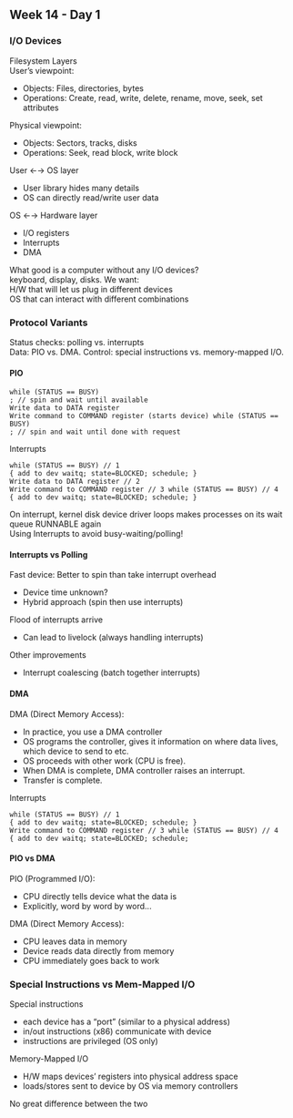 ## Week 14 - Day 1
### I/O Devices
Filesystem Layers  
User’s viewpoint:

* Objects: Files, directories, bytes
* Operations: Create, read, write, delete, rename, move, seek, set attributes

Physical viewpoint:

* Objects: Sectors, tracks, disks
* Operations: Seek, read block, write block

User ←→ OS layer

* User library hides many details
* OS can directly read/write user data

OS ←→ Hardware layer

* I/O registers
* Interrupts 
* DMA

What good is a computer without any I/O devices?  
keyboard, display, disks. 
We want:  
H/W that will let us plug in different devices  
OS that can interact with different combinations

### Protocol Variants
Status checks: polling vs. interrupts  
Data: PIO vs. DMA. 
Control: special instructions vs. memory-mapped I/O. 

#### PIO
```
while (STATUS == BUSY)
; // spin and wait until available
Write data to DATA register
Write command to COMMAND register (starts device) while (STATUS == BUSY)
; // spin and wait until done with request
```

Interrupts

```
while (STATUS == BUSY) // 1
{ add to dev waitq; state=BLOCKED; schedule; }
Write data to DATA register // 2
Write command to COMMAND register // 3 while (STATUS == BUSY) // 4
{ add to dev waitq; state=BLOCKED; schedule; }
```

On interrupt, kernel disk device driver loops makes processes on its wait queue RUNNABLE again  
Using Interrupts to avoid busy-waiting/polling!

#### Interrupts vs Polling
Fast device: Better to spin than take interrupt overhead

* Device time unknown?
* Hybrid approach (spin then use interrupts)

Flood of interrupts arrive

* Can lead to livelock (always handling interrupts)

Other improvements

* Interrupt coalescing (batch together interrupts)

#### DMA
DMA (Direct Memory Access):

* In practice, you use a DMA controller
* OS programs the controller, gives it information on where data lives, which device to send to etc.
* OS proceeds with other work (CPU is free).
* When DMA is complete, DMA controller raises an interrupt.
* Transfer is complete.

Interrupts

```
while (STATUS == BUSY) // 1
{ add to dev waitq; state=BLOCKED; schedule; }
Write command to COMMAND register // 3 while (STATUS == BUSY) // 4
{ add to dev waitq; state=BLOCKED; schedule;
```

#### PIO vs DMA
PIO (Programmed I/O):

* CPU directly tells device what the data is
* Explicitly, word by word by word...

DMA (Direct Memory Access):

* CPU leaves data in memory
* Device reads data directly from memory
* CPU immediately goes back to work


### Special Instructions vs Mem-Mapped I/O
Special instructions

* each device has a “port” (similar to a physical address)
* in/out instructions (x86) communicate with device
* instructions are privileged (OS only)

Memory-Mapped I/O

* H/W maps devices’ registers into physical address space
* loads/stores sent to device by OS via memory controllers


No great difference between the two

